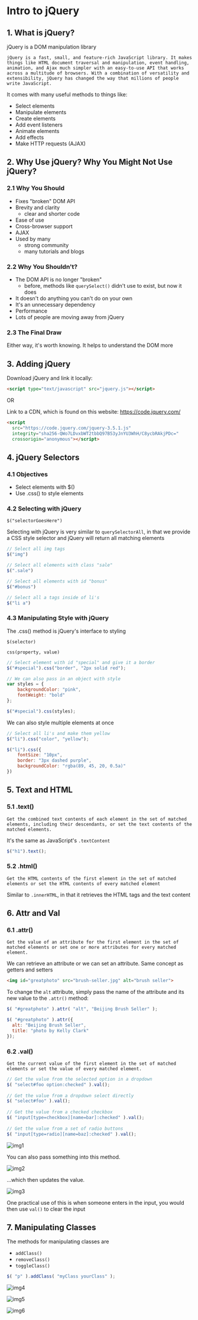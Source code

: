 # Intro to jQuery

## 1. What is jQuery?

jQuery is a DOM manipulation library

`jQuery is a fast, small, and feature-rich JavaScript library. It makes things like HTML document traversal and manipulation, event handling, animation, and Ajax much simpler with an easy-to-use API that works across a multitude of browsers. With a combination of versatility and extensibility, jQuery has changed the way that millions of people write JavaScript. `

It comes with many useful methods to things like:

- Select elements
- Manipulate elements
- Create elements
- Add event listeners
- Animate elements
- Add effects
- Make HTTP requests (AJAX)

## 2. Why Use jQuery? Why You Might Not Use jQuery?

### 2.1 Why You Should

- Fixes "broken" DOM API
- Brevity and clarity
    - clear and shorter code
- Ease of use
- Cross-browser support
- AJAX
- Used by many
    - strong community
    - many tutorials and blogs

### 2.2 Why You Shouldn't?

- The DOM API is no longer "broken"
    - before, methods like `querySelect()` didn't use to exist, but now it does
- It doesn't do anything you can't do on your own
- It's an unnecessary dependency
- Performance
- Lots of people are moving away from jQuery

### 2.3 The Final Draw

Either way, it's worth knowing. It helps to understand the DOM more

## 3. Adding jQuery

Download jQuery and link it locally:

```html
<script type="text/javascript" src="jquery.js"></script>
```

OR

Link to a CDN, which is found on this website: https://code.jquery.com/
```html
<script
  src="https://code.jquery.com/jquery-3.5.1.js"
  integrity="sha256-QWo7LDvxbWT2tbbQ97B53yJnYU3WhH/C8ycbRAkjPDc="
  crossorigin="anonymous"></script>
```

## 4. jQuery Selectors

### 4.1 Objectives

- Select elements with $()
- Use .css() to style elements

### 4.2 Selecting with jQuery

`$("selectorGoesHere")`

Selecting with jQuery is very similar to `querySelectorAll`, in that we provide a CSS style selector and jQuery will return all matching elements

```js
// Select all img tags
$("img")

// Select all elements with class "sale"
$(".sale")

// Select all elements with id "bonus"
$("#bonus")

// Select all a tags inside of li's
$("li a")
```

### 4.3 Manipulating Style with jQuery

The .css() method is jQuery's interface to styling

```
$(selector)

css(property, value)
```

```js
// Select element with id "special" and give it a border
$("#special").css("border", "2px solid red");

// We can also pass in an object with style
var styles = {
    backgroundColor: "pink",
    fontWeight: "bold"
};

$("#special").css(styles);
```

We can also style multiple elements at once 

```js
// Select all li's and make them yellow
$("li").css("color", "yellow");

$("li").css({
    fontSize: "10px",
    border: "3px dashed purple",
    backgroundColor: "rgba(89, 45, 20, 0.5a)"
})
```

## 5. Text and HTML

### 5.1 .text()

`Get the combined text contents of each element in the set of matched elements, including their descendants, or set the text contents of the matched elements.`

It's the same as JavaScript's `.textContent`

```js
$("h1").text();
```

### 5.2 .html()

`Get the HTML contents of the first element in the set of matched elements or set the HTML contents of every matched element`

Similar to `.innerHTML`, in that it retrieves the HTML tags and the text content

## 6. Attr and Val

### 6.1 .attr()

`Get the value of an attribute for the first element in the set of matched elements or set one or more attributes for every matched element.`

We can retrieve an attribute or we can set an attribute. Same concept as getters and setters

```html
<img id="greatphoto" src="brush-seller.jpg" alt="brush seller">
```

To change the `alt` attribute, simply pass the name of the attribute and its new value to the `.attr()` method:

```js
$( "#greatphoto" ).attr( "alt", "Beijing Brush Seller" );
```

```js
$( "#greatphoto" ).attr({
  alt: "Beijing Brush Seller",
  title: "photo by Kelly Clark"
});
```

### 6.2 .val()

`Get the current value of the first element in the set of matched elements or set the value of every matched element.`

```js
// Get the value from the selected option in a dropdown
$( "select#foo option:checked" ).val();
 
// Get the value from a dropdown select directly
$( "select#foo" ).val();
 
// Get the value from a checked checkbox
$( "input[type=checkbox][name=bar]:checked" ).val();
 
// Get the value from a set of radio buttons
$( "input[type=radio][name=baz]:checked" ).val();
```

![img1](https://github.com/Brian-E-Nguyen/The-Web-Developer-Bootcamp/blob/18-Intro-to-jQuery/18-Intro-to-jQuery/images-for-notes/img1.jpg?raw=true)

You can also pass something into this method.

![img2](https://github.com/Brian-E-Nguyen/The-Web-Developer-Bootcamp/blob/18-Intro-to-jQuery/18-Intro-to-jQuery/images-for-notes/img2.jpg?raw=true)

...which then updates the value.

![img3](https://github.com/Brian-E-Nguyen/The-Web-Developer-Bootcamp/blob/18-Intro-to-jQuery/18-Intro-to-jQuery/images-for-notes/img3.jpg?raw=true)

One practical use of this is when someone enters in the input, you would then use `val()` to clear the input

## 7. Manipulating Classes

The methods for manipulating classes are

- `addClass()`
- `removeClass()`
- `toggleClass()`


```js
$( "p" ).addClass( "myClass yourClass" );
```

![img4](https://github.com/Brian-E-Nguyen/The-Web-Developer-Bootcamp/blob/18-Intro-to-jQuery/18-Intro-to-jQuery/images-for-notes/img4.jpg?raw=true)

![img5](https://github.com/Brian-E-Nguyen/The-Web-Developer-Bootcamp/blob/18-Intro-to-jQuery/18-Intro-to-jQuery/images-for-notes/img5.jpg?raw=true)

![img6](https://github.com/Brian-E-Nguyen/The-Web-Developer-Bootcamp/blob/18-Intro-to-jQuery/18-Intro-to-jQuery/images-for-notes/img6.jpg?raw=true)
